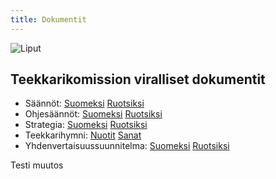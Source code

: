```yaml
---
title: Dokumentit
---
```


![Liput](/tk-banner.jpg)

## Teekkarikomission viralliset dokumentit

- Säännöt: [Suomeksi](/rules-fi.pdf) [Ruotsiksi](/rules-sv.pdf)  
- Ohjesäännöt: [Suomeksi](/sub-rules-fi.pdf) [Ruotsiksi](/sub-rules-sv.pdf)  
- Strategia: [Suomeksi](/strategy-fi.pdf) [Ruotsiksi](/strategy-sv.pdf)  
- Teekkarihymni: [Nuotit](/teekkarihymni_teknologhymn_notes.pdf) [Sanat](/teekkarihymni_teknologhymn_words.pdf)  
- Yhdenvertaisuussuunnitelma: [Suomeksi](/values-fi.pdf) [Ruotsiksi](/values-sv.pdf)  

Testi muutos
